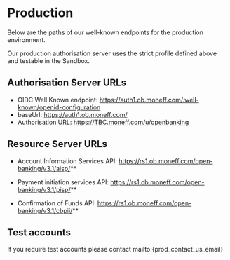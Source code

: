 # Production

Below are the paths of our well-known endpoints for the production environment.

Our production authorisation server uses the strict profile defined above and testable in the Sandbox.

## Authorisation Server URLs
- OIDC Well Known endpoint: https://auth1.ob.moneff.com/.well-known/openid-configuration
- baseUrl: https://auth1.ob.moneff.com/
- Authorisation URL: https://TBC.moneff.com/u/openbanking

## Resource Server URLs
- Account Information Services API: https://rs1.ob.moneff.com/open-banking/v3.1/aisp/**

- Payment initiation services API: https://rs1.ob.moneff.com/open-banking/v3.1/pisp/**

- Confirmation of Funds API: https://rs1.ob.moneff.com/open-banking/v3.1/cbpii/**

## Test accounts
If you require test accounts please contact mailto:{prod_contact_us_email}